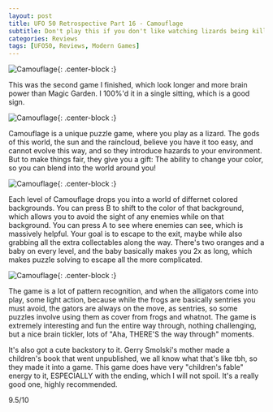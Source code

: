 ```yaml
---
layout: post
title: UFO 50 Retrospective Part 16 - Camouflage
subtitle: Don't play this if you don't like watching lizards being killed over and over
categories: Reviews
tags: [UFO50, Reviews, Modern Games]
---
```


![Camouflage](https://imgur.com/EF54HnH.png){: .center-block :}

This was the second game I finished, which look longer and more brain power than Magic Garden. I 100%'d it in a single sitting, which is a good sign.

![Camouflage](https://imgur.com/eSpcV7G.png){: .center-block :}

Camouflage is a unique puzzle game, where you play as a lizard. The gods of this world, the sun and the raincloud, believe you have it too easy, and cannot evolve this way, and so they introduce hazards to your environment. But to make things fair, they give you a gift: The ability to change your color, so you can blend into the world around you!

![Camouflage](https://imgur.com/gKclsaV.png){: .center-block :}

Each level of Camouflage drops you into a world of differnet colored backgrounds. You can press B to shift to the color of that background, which allows you to avoid the sight of any enemies while on that background. You can press A to see where enemies can see, which is massively helpful. Your goal is to escape to the exit, maybe while also grabbing all the extra collectables along the way. There's two oranges and a baby on every level, and the baby basically makes you 2x as long, which makes puzzle solving to escape all the more complicated.

![Camouflage](https://imgur.com/xMOSfZ0.png){: .center-block :}

The game is a lot of pattern recognition, and when the alligators come into play, some light action, because while the frogs are basically sentries you must avoid, the gators are always on the move, as sentries, so some puzzles involve using them as cover from frogs and whatnot. The game is extremely interesting and fun the entire way through, nothing challenging, but a nice brain tickler, lots of "Aha, THERE'S the way through" moments.

It's also got a cute backstory to it. Gerry Smolski's mother made a children's book that went unpublished, we all know what that's like tbh, so they made it into a game. This game does have very "children's fable" energy to it, ESPECIALLY with the ending, which I will not spoil. It's a really good one, highly recommended.

9.5/10
